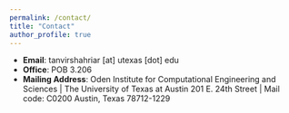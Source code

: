 ```yaml
---
permalink: /contact/
title: "Contact"
author_profile: true
---
```

* **Email**: tanvirshahriar [at] utexas [dot] edu
* **Office**: POB 3.206
* **Mailing Address**: Oden Institute for Computational Engineering and Sciences \| The University of Texas at Austin 201 E. 24th Street \| Mail code: C0200 Austin, Texas 78712-1229
